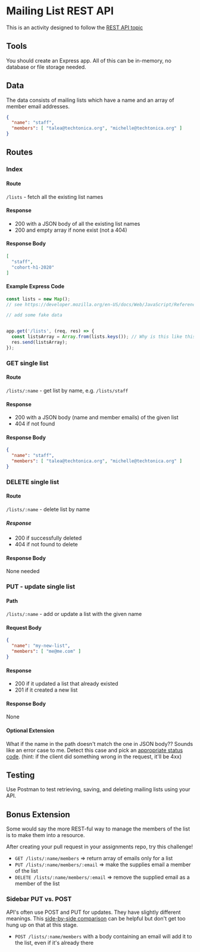 # Mailing List REST API

This is an activity designed to follow the [REST API topic](/api/REST-API.md)

## Tools

You should create an Express app. All of this can be in-memory, no database or file storage needed.

## Data

The data consists of mailing lists which have a name and an array of member email addresses.
```json
{
  "name": "staff",
  "members": [ "talea@techtonica.org", "michelle@techtonica.org" ]
}
```

## Routes

### Index

#### Route
`/lists` - fetch all the existing list names

#### Response

- 200 with a JSON body of all the existing list names
- 200 and empty array if none exist (not a 404)

#### Response Body
```json
[
  "staff",
  "cohort-h1-2020"
]
```

#### Example Express Code

```javascript
const lists = new Map();
// see https://developer.mozilla.org/en-US/docs/Web/JavaScript/Reference/Global_Objects/Map

// add some fake data


app.get('/lists', (req, res) => {
  const listsArray = Array.from(lists.keys()); // Why is this like this? Try it out in your console.
  res.send(listsArray);
});
```

### GET single list

#### Route
`/lists/:name` - get list by name, e.g. `/lists/staff`

#### Response
- 200 with a JSON body (name and member emails) of the given list
- 404 if not found

#### Response Body
```json
{
  "name": "staff",
  "members": [ "talea@techtonica.org", "michelle@techtonica.org" ]
}
```

### DELETE single list

#### Route
`/lists/:name` - delete list by name

##### Response
- 200 if successfully deleted
- 404 if not found to delete

#### Response Body
None needed


### PUT - update single list

#### Path
`/lists/:name` - add or update a list with the given name

#### Request Body
```json
{
  "name": "my-new-list",
  "members": [ "me@me.com" ]
}
```

#### Response
  - 200 if it updated a list that already existed
  - 201 if it created a new list

#### Response Body
None

#### Optional Extension
What if the name in the path doesn't match the one in JSON body?? Sounds like an error case to me. Detect this case and pick an [appropriate status code](https://en.wikipedia.org/wiki/List_of_HTTP_status_codes#4xx_Client_errors). (hint: if the client did something wrong in the request, it'll be 4xx) 


## Testing

Use Postman to test retrieving, saving, and deleting mailing lists using your API.

## Bonus Extension

Some would say the more REST-ful way to manage the members of the list is to make them into a resource. 

After creating your pull request in your assignments repo, try this challenge!

- `GET /lists/:name/members` => return array of emails only for a list
- `PUT /lists/:name/members/:email` => make the supplies email a member of the list
- `DELETE /lists/:name/members/:email` => remove the supplied email as a member of the list

### Sidebar PUT vs. POST
API's often use POST and PUT for updates. They have slightly different meanings. This [side-by-side comparison](https://restfulapi.net/rest-put-vs-post/) can be helpful but don't get too hung up on that at this stage.

- `POST /lists/:name/members` with a body containing an email will add it to the list, even if it's already there


